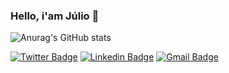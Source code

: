 ### Hello, i'am Júlio :green_heart:


![Anurag's GitHub stats](https://github-readme-stats.vercel.app/api?username=julioceno&show_icons=true&theme=dark)

[![Twitter Badge](https://img.shields.io/badge/-@ceno-000000?style=flat-square&labelColor=000000&logo=twitter&logoColor=white&link=https://twitter.com/julionpmc)](https://twitter.com/julionpmcn) 
[![Linkedin Badge](https://img.shields.io/badge/-Lucas%20Augusto-7B68EE?style=flat-square&logo=Linkedin&logoColor=white&link=https://www.linkedin.com/in/diego-schell-fernandes/)](https://www.linkedin.com/in/lucas-augusto-a428631b8/) 
[![Gmail Badge](https://img.shields.io/badge/-lucasaugustsdeveloper@gmail.com-7B68EE?style=flat-square&logo=Gmail&logoColor=white&link=mailto:diego.schell.f@gmail.com)](mailto:lucasaugustsdeveloper@gmail.com)
